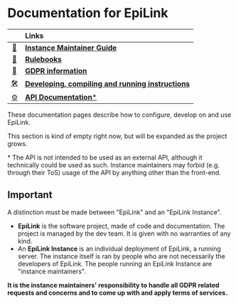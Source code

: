 # Documentation for EpiLink

|    | **Links** |
|:--:|:---- |
| [📖](MaintainerGuide.md) | [**Instance Maintainer Guide**](MaintainerGuide.md) |
| [🎯](Rulebooks.md) | [**Rulebooks**](Rulebooks.md) |
| [‍⚖](GDPR.md) | [**GDPR information**](GDPR.md) |
| [🛠](Developing.md) | [**Developing, compiling and running instructions**](Developing.md) |
| [⚙](Api.md) | [**API Documentation**\*](Api.md) |

These documentation pages describe how to configure, develop on and use EpiLink.

This section is kind of empty right now, but will be expanded as the project
grows.


\* The API is not intended to be used as an external API, although it technically could be used as such. Instance maintainers may forbid (e.g. through their ToS) usage of the API by anything other than the front-end.

## Important

A distinction must be made between "EpiLink" and an "EpiLink Instance".

* **EpiLink** is the software project, made of code and documentation. The 
  project is managed by the dev team. It is given with no warranties of any 
  kind.
* An **EpiLink Instance** is an individual deployment of EpiLink, a running
  server. The instance itself is ran by people who are not necessarily the
  developers of EpiLink. The people running an EpiLink Instance are "instance
  maintainers".

**It is the instance maintainers' responsibility to handle all GDPR related
requests and concerns and to come up with and apply terms of services.**